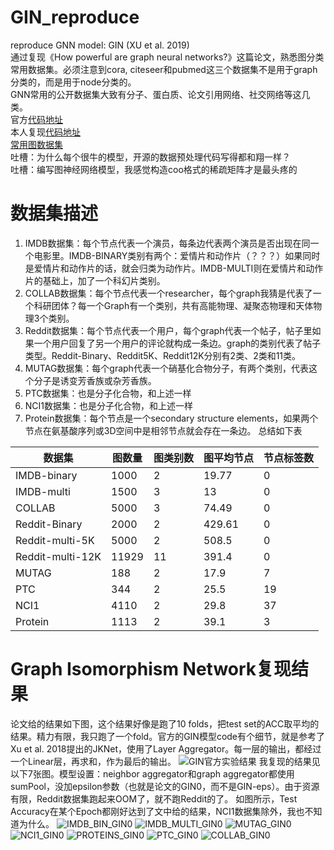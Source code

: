 # GIN_reproduce
reproduce GNN model: GIN (XU et al. 2019)  
通过复现《How powerful are graph neural networks?》这篇论文，熟悉图分类常用数据集。必须注意到cora, citeseer和pubmed这三个数据集不是用于graph分类的，而是用于node分类的。  
GNN常用的公开数据集大致有分子、蛋白质、论文引用网络、社交网络等这几类。  
官方[代码地址](https://github.com/weihua916/powerful-gnns)  
本人复现[代码地址](https://github.com/fry325/GIN_reproduce)  
[常用图数据集](https://ls11-www.cs.tu-dortmund.de/staff/morris/graphkerneldatasets)  
吐槽：为什么每个很牛的模型，开源的数据预处理代码写得都和翔一样？  
吐槽：编写图神经网络模型，我感觉构造coo格式的稀疏矩阵才是最头疼的
# 数据集描述
1. IMDB数据集：每个节点代表一个演员，每条边代表两个演员是否出现在同一个电影里。IMDB-BINARY类别有两个：爱情片和动作片（？？？）如果同时是爱情片和动作片的话，就会归类为动作片。IMDB-MULTI则在爱情片和动作片的基础上，加了一个科幻片类别。
2. COLLAB数据集：每个节点代表一个researcher，每个graph我猜是代表了一个科研团体？每一个Graph有一个类别，共有高能物理、凝聚态物理和天体物理3个类别。
3. Reddit数据集：每个节点代表一个用户，每个graph代表一个帖子，帖子里如果一个用户回复了另一个用户的评论就构成一条边。graph的类别代表了帖子类型。Reddit-Binary、Reddit5K、Reddit12K分别有2类、2类和11类。
4. MUTAG数据集：每个graph代表一个硝基化合物分子，有两个类别，代表这个分子是诱变芳香族或杂芳香族。
5. PTC数据集：也是分子化合物，和上述一样
6. NCI1数据集：也是分子化合物，和上述一样
7. Protein数据集：每个节点是一个secondary structure elements，如果两个节点在氨基酸序列或3D空间中是相邻节点就会存在一条边。
总结如下表

| 数据集  | 图数量 | 图类别数 | 图平均节点 | 节点标签数 |
| ----  | ----  | ----  | ----  | ----  |
| IMDB-binary | 1000  |   2  |   19.77  |  0  |  
| IMDB-multi | 1500  |   3  |   13  |  0  |  
| COLLAB | 5000  |   3  |   74.49  |  0  |  
| Reddit-Binary | 2000  |   2  |  429.61  |  0  |  
| Reddit-multi-5K | 5000  |   2  |   508.5  |  0  |  
| Reddit-multi-12K | 11929 |   11  |   391.4  |  0  |  
| MUTAG | 188 |   2  |   17.9  |  7  |  
| PTC | 344 |   2  |   25.5  |  19  |  
| NCI1 | 4110 |   2  |   29.8  |  37  |  
| Protein | 1113 |   2  |   39.1  |  3  |  

# Graph Isomorphism Network复现结果
论文给的结果如下图，这个结果好像是跑了10 folds，把test set的ACC取平均的结果。精力有限，我只跑了一个fold。官方的GIN模型code有个细节，就是参考了Xu et al. 2018提出的JKNet，使用了Layer Aggregator。每一层的输出，都经过一个Linear层，再求和，作为最后的输出。
![GIN官方实验结果](https://upload-images.jianshu.io/upload_images/21290480-9d544eba18bf6bcd.png?imageMogr2/auto-orient/strip%7CimageView2/2/w/1240)
我复现的结果见以下7张图。模型设置：neighbor aggregator和graph aggregator都使用sumPool，没加epsilon参数（也就是论文的GIN0，而不是GIN-eps）。由于资源有限，Reddit数据集跑起来OOM了，就不跑Reddit的了。
如图所示，Test Accuracy在某个Epoch都刚好达到了文中给的结果，NCI1数据集除外，我也不知道为什么。
![IMDB_BIN_GIN0](https://upload-images.jianshu.io/upload_images/21290480-f2a22c01f36f0dfb.png?imageMogr2/auto-orient/strip%7CimageView2/2/w/1240)
![IMDB_MULTI_GIN0](https://upload-images.jianshu.io/upload_images/21290480-fa71b52c4c27128c.png?imageMogr2/auto-orient/strip%7CimageView2/2/w/1240)
![MUTAG_GIN0](https://upload-images.jianshu.io/upload_images/21290480-dec98da6ef688909.png?imageMogr2/auto-orient/strip%7CimageView2/2/w/1240)
![NCI1_GIN0](https://upload-images.jianshu.io/upload_images/21290480-cd5a9151a8d32552.png?imageMogr2/auto-orient/strip%7CimageView2/2/w/1240)
![PROTEINS_GIN0](https://upload-images.jianshu.io/upload_images/21290480-a15b5feb8a6b96f1.png?imageMogr2/auto-orient/strip%7CimageView2/2/w/1240)
![PTC_GIN0](https://upload-images.jianshu.io/upload_images/21290480-81c28a07bf70d75c.png?imageMogr2/auto-orient/strip%7CimageView2/2/w/1240)
![COLLAB_GIN0](https://upload-images.jianshu.io/upload_images/21290480-9ecaf286f43099dd.png?imageMogr2/auto-orient/strip%7CimageView2/2/w/1240)
